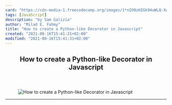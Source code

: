 ```yaml
---
card: "https://cdn-media-1.freecodecamp.org/images/1*nIO9zHIGk94uWLQ-XwRd9g.png"
tags: [JavaScript]
description: "by Sam Galizia"
author: "Milad E. Fahmy"
title: "How to create a Python-like Decorator in Javascript"
created: "2021-08-16T15:41:31+02:00"
modified: "2021-08-16T15:41:31+02:00"
---
```

<div class="site-wrapper">
<main id="site-main" class="site-main outer">
<div class="inner">
<article class="post-full post tag-javascript tag-python tag-software-development tag-tech tag-programming ">
<header class="post-full-header">
<h1 class="post-full-title">How to create a Python-like Decorator in Javascript</h1>
</header>
<figure class="post-full-image">
<picture>
<source media="(max-width: 700px)" sizes="1px" srcset="data:image/gif;base64,R0lGODlhAQABAIAAAAAAAP///yH5BAEAAAAALAAAAAABAAEAAAIBRAA7 1w">
<source media="(min-width: 701px)" sizes="(max-width: 800px) 400px,
(max-width: 1170px) 700px,
1400px" srcset="https://cdn-media-1.freecodecamp.org/images/1*nIO9zHIGk94uWLQ-XwRd9g.png 300w,
https://cdn-media-1.freecodecamp.org/images/1*nIO9zHIGk94uWLQ-XwRd9g.png 600w,
https://cdn-media-1.freecodecamp.org/images/1*nIO9zHIGk94uWLQ-XwRd9g.png 1000w,
https://cdn-media-1.freecodecamp.org/images/1*nIO9zHIGk94uWLQ-XwRd9g.png 2000w">
<img onerror="this.style.display='none'" src="https://cdn-media-1.freecodecamp.org/images/1*nIO9zHIGk94uWLQ-XwRd9g.png" alt="How to create a Python-like Decorator in Javascript">
</picture>
</figure>
<section class="post-full-content">
<div class="post-content medium-migrated-article">
</div>
<hr>
</section>
</article>
</div>
</main>
</div>
<!-- Google Tag Manager (noscript) -->
<!-- End Google Tag Manager (noscript) -->
